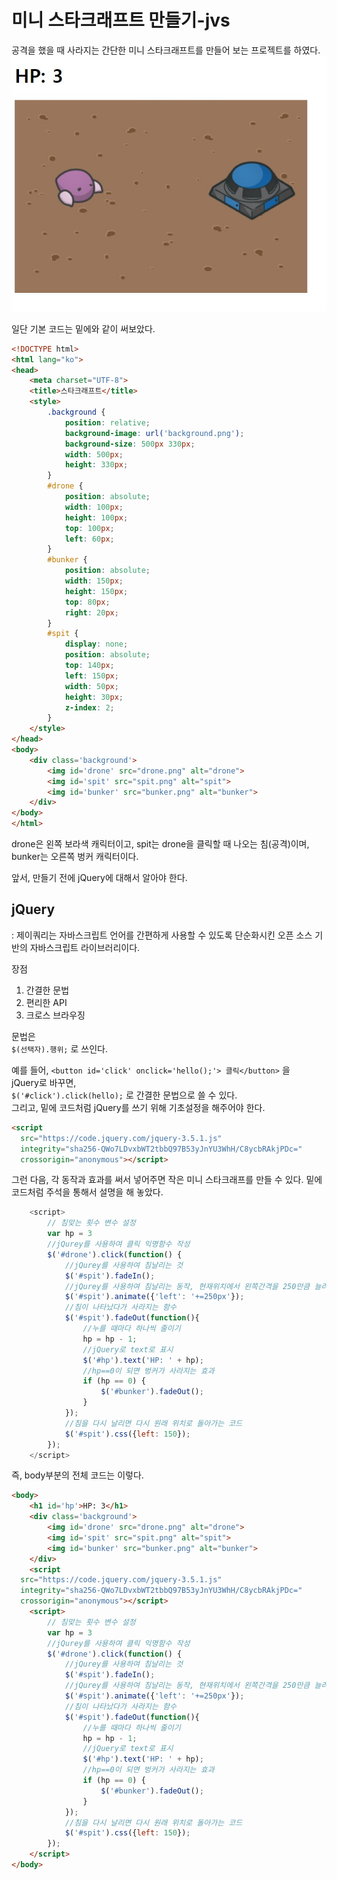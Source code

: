 # 미니 스타크래프트 만들기-jvs
공격을 했을 때 사라지는 간단한 미니 스타크래프트를 만들어 보는 프로젝트를 하였다.   
![logo](craft.jpeg)   

일단 기본 코드는 밑에와 같이 써보았다. 
```html
<!DOCTYPE html>
<html lang="ko">
<head>
    <meta charset="UTF-8">
    <title>스타크래프트</title>
    <style>
        .background {
            position: relative;
            background-image: url('background.png');
            background-size: 500px 330px;
            width: 500px;
            height: 330px;
        }
        #drone {
            position: absolute;
            width: 100px;
            height: 100px;
            top: 100px;
            left: 60px;
        }
        #bunker {
            position: absolute;
            width: 150px;
            height: 150px;
            top: 80px;
            right: 20px;
        }
        #spit {
            display: none;
            position: absolute;
            top: 140px;
            left: 150px;
            width: 50px;
            height: 30px;
            z-index: 2;
        }
    </style>
</head>
<body>
    <div class='background'>
        <img id='drone' src="drone.png" alt="drone">
        <img id='spit' src="spit.png" alt="spit">
        <img id='bunker' src="bunker.png" alt="bunker">
    </div>
</body>
</html>
```

drone은 왼쪽 보라색 캐릭터이고, spit는 drone을 클릭할 때 나오는 침(공격)이며, bunker는 오른쪽 벙커 캐릭터이다.   

앞서, 만들기 전에 jQuery에 대해서 알아야 한다. 
## jQuery   
: 제이쿼리는 자바스크립트 언어를 간편하게 사용할 수 있도록 단순화시킨 오픈 소스 기반의 자바스크립트 라이브러리이다.  

장점 
1. 간결한 문법
2. 편리한 API
3. 크로스 브라우징   


문법은  
```$(선택자).행위;```   로 쓰인다.

예를 들어, 
```<button id='click' onclick='hello();'> 클릭</button>``` 을    
jQuery로 바꾸면,   
```$('#click').click(hello);``` 로 간결한 문법으로 쓸 수 있다.   
그리고, 밑에 코드처럼 jQuery를 쓰기 위해 기초설정을 해주어야 한다.

```html
<script
  src="https://code.jquery.com/jquery-3.5.1.js"
  integrity="sha256-QWo7LDvxbWT2tbbQ97B53yJnYU3WhH/C8ycbRAkjPDc="
  crossorigin="anonymous"></script>

```
그런 다음, 각 동작과 효과를 써서 넣어주면 작은 미니 스타크래프를 만들 수 있다. 밑에 코드처럼 주석을 통해서 설명을 해 놓았다.   
```javascript
    <script>
        // 침맞는 횟수 변수 설정
        var hp = 3
        //jQurey를 사용하여 클릭 익명함수 작성
        $('#drone').click(function() {
            //jQurey를 사용하여 침날리는 것
            $('#spit').fadeIn();
            //jQurey를 사용하여 침날리는 동작, 현재위치에서 왼쪽간격을 250만큼 늘려주면서 침 이미지를 오른쪽으로 옮겨지는 것
            $('#spit').animate({'left': '+=250px'});
            //침이 나타났다가 사라지는 함수
            $('#spit').fadeOut(function(){
                //누를 때마다 하나씩 줄이기
                hp = hp - 1;
                //jQuery로 text로 표시
                $('#hp').text('HP: ' + hp);
                //hp==0이 되면 벙커가 사라지는 효과
                if (hp == 0) {
                    $('#bunker').fadeOut();
                }
            });
            //침을 다시 날리면 다시 원래 위치로 돌아가는 코드
            $('#spit').css({left: 150});
        });
    </script>
```    

즉, body부분의 전체 코드는 이렇다.   
```html 
<body>
    <h1 id='hp'>HP: 3</h1>
    <div class='background'>
        <img id='drone' src="drone.png" alt="drone">
        <img id='spit' src="spit.png" alt="spit">
        <img id='bunker' src="bunker.png" alt="bunker">
    </div>
    <script
  src="https://code.jquery.com/jquery-3.5.1.js"
  integrity="sha256-QWo7LDvxbWT2tbbQ97B53yJnYU3WhH/C8ycbRAkjPDc="
  crossorigin="anonymous"></script>
    <script>
        // 침맞는 횟수 변수 설정
        var hp = 3
        //jQurey를 사용하여 클릭 익명함수 작성
        $('#drone').click(function() {
            //jQurey를 사용하여 침날리는 것
            $('#spit').fadeIn();
            //jQurey를 사용하여 침날리는 동작, 현재위치에서 왼쪽간격을 250만큼 늘려주면서 침 이미지를 오른쪽으로 옮겨지는 것
            $('#spit').animate({'left': '+=250px'});
            //침이 나타났다가 사라지는 함수
            $('#spit').fadeOut(function(){
                //누를 때마다 하나씩 줄이기
                hp = hp - 1;
                //jQuery로 text로 표시
                $('#hp').text('HP: ' + hp);
                //hp==0이 되면 벙커가 사라지는 효과
                if (hp == 0) {
                    $('#bunker').fadeOut();
                }
            });
            //침을 다시 날리면 다시 원래 위치로 돌아가는 코드
            $('#spit').css({left: 150});
        });
    </script>
</body>
```